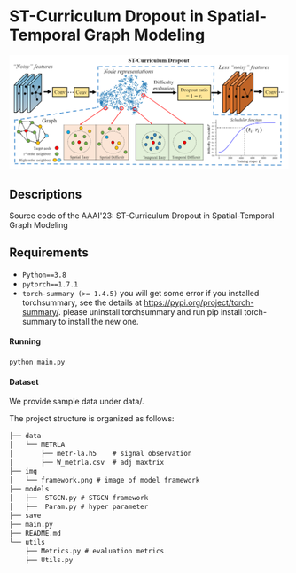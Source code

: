 # ST-Curriculum Dropout in Spatial-Temporal Graph Modeling
<p align="center">
<img src="img/framework.png" width="100%" height="50%">
</p>

## Descriptions
Source code of the AAAI'23: ST-Curriculum Dropout in Spatial-Temporal Graph Modeling

## Requirements
* `Python==3.8`
* `pytorch==1.7.1`
* `torch-summary (>= 1.4.5)`
you will get some error if you installed torchsummary, see the details at https://pypi.org/project/torch-summary/. please uninstall torchsummary and run pip install torch-summary to install the new one.


#### Running
  `python main.py`

#### Dataset
We provide sample data under data/.

The project structure is organized as follows:
```
├── data
│   └── METRLA 
│       ├── metr-la.h5    # signal observation
│       ├── W_metrla.csv  # adj maxtrix
├── img
│   └── framework.png # image of model framework
├── models
│   ├──  STGCN.py # STGCN framework
│   ├──  Param.py # hyper parameter 
├── save
├── main.py
├── README.md
└── utils
    ├── Metrics.py # evaluation metrics 
    ├── Utils.py  
```
